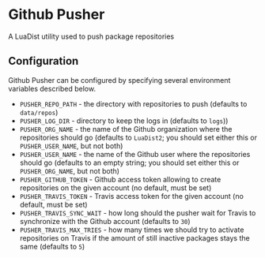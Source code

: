 # Github Pusher

A LuaDist utility used to push package repositories

## Configuration

Github Pusher can be configured by specifying several environment variables described below.


- `PUSHER_REPO_PATH` - the directory with repositories to push (defaults to `data/repos`)
- `PUSHER_LOG_DIR` - directory to keep the logs in (defaults to `logs`))
- `PUSHER_ORG_NAME` - the name of the Github organization where the repositories should go (defaults to `LuaDist2`; you should set either this or `PUSHER_USER_NAME`, but not both)
- `PUSHER_USER_NAME` - the name of the Github user where the repositories should go (defaults to an empty string; you should set either this or `PUSHER_ORG_NAME`, but not both)
- `PUSHER_GITHUB_TOKEN` - Github access token allowing to create repositories on the given account (no default, must be set)
- `PUSHER_TRAVIS_TOKEN` - Travis access token for the given account (no default, must be set)
- `PUSHER_TRAVIS_SYNC_WAIT` - how long should the pusher wait for Travis to synchronize with the Github account (defaults to `30`)
- `PUSHER_TRAVIS_MAX_TRIES` - how many times we should try to activate repositories on Travis if the amount of still inactive packages stays the same (defaults to `5`)

